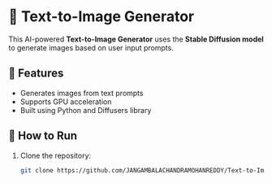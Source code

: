 # 🎨 Text-to-Image Generator

This AI-powered **Text-to-Image Generator** uses the **Stable Diffusion model** to generate images based on user input prompts. 

## 🚀 Features
- Generates images from text prompts
- Supports GPU acceleration
- Built using Python and Diffusers library

## 🔧 How to Run
1. Clone the repository:
   ```bash
   git clone https://github.com/JANGAMBALACHANDRAMOHANREDDY/Text-to-Image-Generator.git
